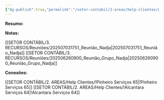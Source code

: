 ```yaml
---
{"dg-publish":true,"permalink":"/setor-contabil/2-areas/help-clientes/grupo-nadja/","dgPassFrontmatter":true,"created":"2025-07-03T13:52:52.641-03:00","updated":"2025-07-05T21:29:23.312-03:00"}
---
```


**Resumo:**



**Notas:**


[[SETOR CONTÁBIL/3. RECURSOS/Reuniões/202507031751_Reunião_Nadja\|202507031751_Reunião_Nadja]]
[[SETOR CONTÁBIL/3. RECURSOS/Reuniões/202506260900_Reunião_Grupo_Nadja\|202506260900_Reunião_Grupo_Nadja]]


**Conexões:**


[[SETOR CONTÁBIL/2. AREAS/Help Clientes/!Pinheiro Serviços 65\|!Pinheiro Serviços 65]]
[[SETOR CONTÁBIL/2. AREAS/Help Clientes/!Alcantara Serviços 64\|!Alcantara Serviços 64]]

